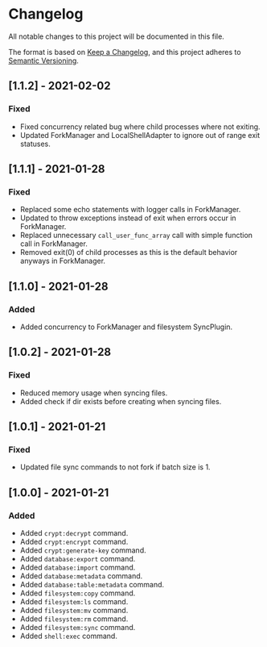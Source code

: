 # Changelog
All notable changes to this project will be documented in this file.

The format is based on [Keep a Changelog](https://keepachangelog.com/en/1.0.0/),
and this project adheres to [Semantic Versioning](https://semver.org/spec/v2.0.0.html).

## [1.1.2] - 2021-02-02
### Fixed
- Fixed concurrency related bug where child processes where not exiting.
- Updated ForkManager and LocalShellAdapter to ignore out of range exit statuses.

## [1.1.1] - 2021-01-28
### Fixed
- Replaced some echo statements with logger calls in ForkManager.
- Updated to throw exceptions instead of exit when errors occur in ForkManager.
- Replaced unnecessary `call_user_func_array` call with simple function call in ForkManager.
- Removed exit(0) of child processes as this is the default behavior anyways in ForkManager.

## [1.1.0] - 2021-01-28
### Added
- Added concurrency to ForkManager and filesystem SyncPlugin.

## [1.0.2] - 2021-01-28
### Fixed
- Reduced memory usage when syncing files.
- Added check if dir exists before creating when syncing files.

## [1.0.1] - 2021-01-21
### Fixed
- Updated file sync commands to not fork if batch size is 1.

## [1.0.0] - 2021-01-21
### Added
- Added `crypt:decrypt` command.
- Added `crypt:encrypt` command.
- Added `crypt:generate-key` command.
- Added `database:export` command.
- Added `database:import` command.
- Added `database:metadata` command.
- Added `database:table:metadata` command.
- Added `filesystem:copy` command.
- Added `filesystem:ls` command.
- Added `filesystem:mv` command.
- Added `filesystem:rm` command.
- Added `filesystem:sync` command.
- Added `shell:exec` command.
